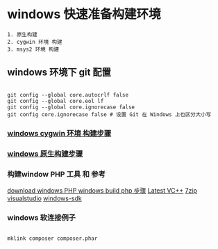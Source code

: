 # windows 快速准备构建环境

    1. 原生构建
    2. cygwin 环境 构建
    3. msys2 环境 构建

## windows 环境下 git 配置

```shell

git config --global core.autocrlf false
git config --global core.eol lf
git config --global core.ignorecase false
git config core.ignorecase false # 设置 Git 在 Windows 上也区分大小写

```

### [windows cygwin 环境 构建步骤](../../../docs/Cygwin.md)

### [windows 原生构建步骤](native-build/README.md)

### 构建window  PHP 工具 和 参考

[download windows PHP ](https://windows.php.net/download#php-8.2)
[windows build php 步骤](https://wiki.php.net/internals/windows/stepbystepbuild)
[Latest VC++](https://learn.microsoft.com/en-AU/cpp/windows/latest-supported-vc-redist)
[7zip](https://7-zip.org/)
[visualstudio](https://visualstudio.microsoft.com/zh-hans/downloads/)
[windows-sdk](https://developer.microsoft.com/en-us/windows/downloads/windows-sdk/)

### windows 软连接例子

```bash

mklink composer composer.phar

```







